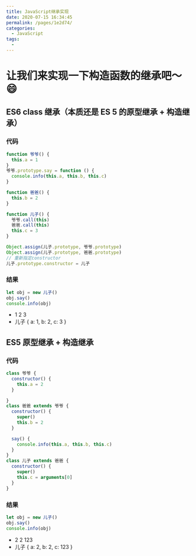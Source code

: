 ```yaml
---
title: JavaScript继承实现
date: 2020-07-15 16:34:45
permalink: /pages/1e2d74/
categories: 
  - JavaScript
tags: 
  - 
---
```

# 让我们来实现一下构造函数的继承吧～ 😄

## ES6 class 继承（本质还是 ES 5 的原型继承 + 构造继承）

### 代码

```JavaScript
function 爷爷() {
  this.a = 1
}
爷爷.prototype.say = function () {
  console.info(this.a, this.b, this.c)
}

function 爸爸() {
  this.b = 2
}

function 儿子() {
  爷爷.call(this)
  爸爸.call(this)
  this.c = 3
}

Object.assign(儿子.prototype, 爷爷.prototype)
Object.assign(儿子.prototype, 爸爸.prototype)
// 重新指定constructor
儿子.prototype.constructor = 儿子
```

### 结果

```JavaScript
let obj = new 儿子()
obj.say()
console.info(obj)
```

- 1 2 3
- 儿子 { a: 1, b: 2, c: 3 }

## ES5 原型继承 + 构造继承

### 代码

```JavaScript
class 爷爷 {
  constructor() {
    this.a = 2
  }

}
class 爸爸 extends 爷爷 {
  constructor() {
    super()
    this.b = 2
  }

  say() {
    console.info(this.a, this.b, this.c)
  }
}
class 儿子 extends 爸爸 {
  constructor() {
    super()
    this.c = arguments[0]
  }
}
```

### 结果

```JavaScript
let obj = new 儿子()
obj.say()
console.info(obj)
```

- 2 2 123
- 儿子 { a: 2, b: 2, c: 123 }
